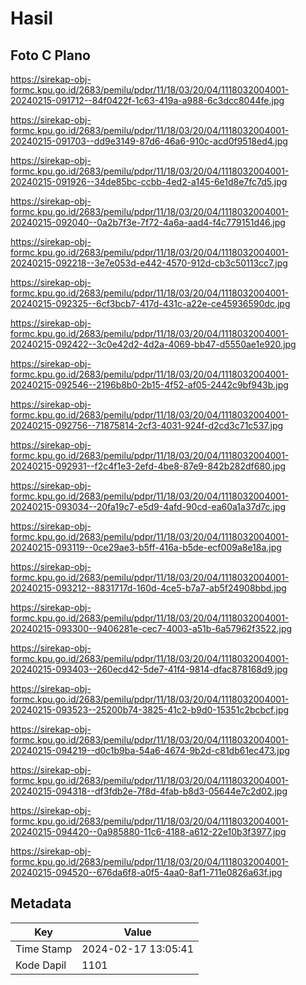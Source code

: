 # Hasil

## Foto C Plano

https://sirekap-obj-formc.kpu.go.id/2683/pemilu/pdpr/11/18/03/20/04/1118032004001-20240215-091712--84f0422f-1c63-419a-a988-6c3dcc8044fe.jpg

https://sirekap-obj-formc.kpu.go.id/2683/pemilu/pdpr/11/18/03/20/04/1118032004001-20240215-091703--dd9e3149-87d6-46a6-910c-acd0f9518ed4.jpg

https://sirekap-obj-formc.kpu.go.id/2683/pemilu/pdpr/11/18/03/20/04/1118032004001-20240215-091926--34de85bc-ccbb-4ed2-a145-6e1d8e7fc7d5.jpg

https://sirekap-obj-formc.kpu.go.id/2683/pemilu/pdpr/11/18/03/20/04/1118032004001-20240215-092040--0a2b7f3e-7f72-4a6a-aad4-f4c779151d46.jpg

https://sirekap-obj-formc.kpu.go.id/2683/pemilu/pdpr/11/18/03/20/04/1118032004001-20240215-092218--3e7e053d-e442-4570-912d-cb3c50113cc7.jpg

https://sirekap-obj-formc.kpu.go.id/2683/pemilu/pdpr/11/18/03/20/04/1118032004001-20240215-092325--6cf3bcb7-417d-431c-a22e-ce45936590dc.jpg

https://sirekap-obj-formc.kpu.go.id/2683/pemilu/pdpr/11/18/03/20/04/1118032004001-20240215-092422--3c0e42d2-4d2a-4069-bb47-d5550ae1e920.jpg

https://sirekap-obj-formc.kpu.go.id/2683/pemilu/pdpr/11/18/03/20/04/1118032004001-20240215-092546--2196b8b0-2b15-4f52-af05-2442c9bf943b.jpg

https://sirekap-obj-formc.kpu.go.id/2683/pemilu/pdpr/11/18/03/20/04/1118032004001-20240215-092756--71875814-2cf3-4031-924f-d2cd3c71c537.jpg

https://sirekap-obj-formc.kpu.go.id/2683/pemilu/pdpr/11/18/03/20/04/1118032004001-20240215-092931--f2c4f1e3-2efd-4be8-87e9-842b282df680.jpg

https://sirekap-obj-formc.kpu.go.id/2683/pemilu/pdpr/11/18/03/20/04/1118032004001-20240215-093034--20fa19c7-e5d9-4afd-90cd-ea60a1a37d7c.jpg

https://sirekap-obj-formc.kpu.go.id/2683/pemilu/pdpr/11/18/03/20/04/1118032004001-20240215-093119--0ce29ae3-b5ff-416a-b5de-ecf009a8e18a.jpg

https://sirekap-obj-formc.kpu.go.id/2683/pemilu/pdpr/11/18/03/20/04/1118032004001-20240215-093212--8831717d-160d-4ce5-b7a7-ab5f24908bbd.jpg

https://sirekap-obj-formc.kpu.go.id/2683/pemilu/pdpr/11/18/03/20/04/1118032004001-20240215-093300--9406281e-cec7-4003-a51b-6a57962f3522.jpg

https://sirekap-obj-formc.kpu.go.id/2683/pemilu/pdpr/11/18/03/20/04/1118032004001-20240215-093403--260ecd42-5de7-41f4-9814-dfac878168d9.jpg

https://sirekap-obj-formc.kpu.go.id/2683/pemilu/pdpr/11/18/03/20/04/1118032004001-20240215-093523--25200b74-3825-41c2-b9d0-15351c2bcbcf.jpg

https://sirekap-obj-formc.kpu.go.id/2683/pemilu/pdpr/11/18/03/20/04/1118032004001-20240215-094219--d0c1b9ba-54a6-4674-9b2d-c81db61ec473.jpg

https://sirekap-obj-formc.kpu.go.id/2683/pemilu/pdpr/11/18/03/20/04/1118032004001-20240215-094318--df3fdb2e-7f8d-4fab-b8d3-05644e7c2d02.jpg

https://sirekap-obj-formc.kpu.go.id/2683/pemilu/pdpr/11/18/03/20/04/1118032004001-20240215-094420--0a985880-11c6-4188-a612-22e10b3f3977.jpg

https://sirekap-obj-formc.kpu.go.id/2683/pemilu/pdpr/11/18/03/20/04/1118032004001-20240215-094520--676da6f8-a0f5-4aa0-8af1-711e0826a63f.jpg


## Metadata

| Key        | Value               |
| ---------- | ------------------- |
| Time Stamp | 2024-02-17 13:05:41 |
| Kode Dapil | 1101                |



